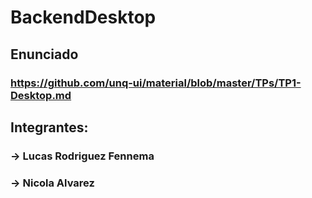 # BackendDesktop
## Enunciado 
### https://github.com/unq-ui/material/blob/master/TPs/TP1-Desktop.md
## Integrantes:
### -> Lucas Rodriguez Fennema
### -> Nicola Alvarez
